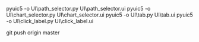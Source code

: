 pyuic5 -o UI\path_selector.py UI\path_selector.ui
pyuic5 -o UI\chart_selector.py  UI\chart_selector.ui
pyuic5 -o UI\tab.py  UI\tab.ui
pyuic5 -o UI\click_label.py  UI\click_label.ui

git push origin master